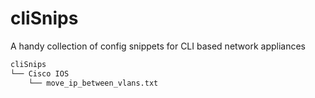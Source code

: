 # cliSnips
A handy collection of config snippets for CLI based network appliances

```bash
cliSnips
└── Cisco IOS
    └── move_ip_between_vlans.txt
```

